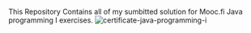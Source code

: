This Repository Contains all of my sumbitted solution for Mooc.fi Java programming I exercises.
![certificate-java-programming-i](https://github.com/user-attachments/assets/062858b7-2bd9-46b9-90ba-3c4a628ed1a7)

